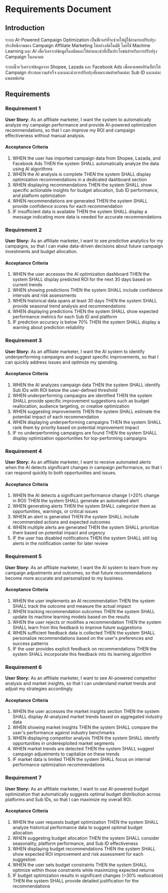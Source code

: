 # Requirements Document

## Introduction

ระบบ AI-Powered Campaign Optimization เป็นฟีเจอร์ที่จะช่วยให้ผู้ใช้สามารถปรับปรุงประสิทธิภาพของ Campaign Affiliate Marketing ได้อย่างอัตโนมัติ โดยใช้ Machine Learning และ AI เพื่อวิเคราะห์ข้อมูลในอดีตและให้คำแนะนำที่เป็นประโยชน์สำหรับการปรับปรุง Campaign ในอนาคต

ระบบนี้จะวิเคราะห์ข้อมูลจาก Shopee, Lazada และ Facebook Ads เพื่อหาแพทเทิร์นที่ทำให้ Campaign ประสบความสำเร็จ และแนะนำการปรับปรุงที่เหมาะสมสำหรับแต่ละ Sub ID และแต่ละแพลตฟอร์ม

## Requirements

### Requirement 1

**User Story:** As an affiliate marketer, I want the system to automatically analyze my campaign performance and provide AI-powered optimization recommendations, so that I can improve my ROI and campaign effectiveness without manual analysis.

#### Acceptance Criteria

1. WHEN the user has imported campaign data from Shopee, Lazada, and Facebook Ads THEN the system SHALL automatically analyze the data using AI algorithms
2. WHEN the AI analysis is complete THEN the system SHALL display optimization recommendations in a dedicated dashboard section
3. WHEN displaying recommendations THEN the system SHALL show specific actionable insights for budget allocation, Sub ID performance, and platform optimization
4. WHEN recommendations are generated THEN the system SHALL provide confidence scores for each recommendation
5. IF insufficient data is available THEN the system SHALL display a message indicating more data is needed for accurate recommendations

### Requirement 2

**User Story:** As an affiliate marketer, I want to see predictive analytics for my campaigns, so that I can make data-driven decisions about future campaign investments and budget allocation.

#### Acceptance Criteria

1. WHEN the user accesses the AI optimization dashboard THEN the system SHALL display predicted ROI for the next 30 days based on current trends
2. WHEN showing predictions THEN the system SHALL include confidence intervals and risk assessments
3. WHEN historical data spans at least 30 days THEN the system SHALL provide seasonal trend analysis and recommendations
4. WHEN displaying predictions THEN the system SHALL show expected performance metrics for each Sub ID and platform
5. IF prediction accuracy is below 70% THEN the system SHALL display a warning about prediction reliability

### Requirement 3

**User Story:** As an affiliate marketer, I want the AI system to identify underperforming campaigns and suggest specific improvements, so that I can quickly address issues and optimize my spending.

#### Acceptance Criteria

1. WHEN the AI analyzes campaign data THEN the system SHALL identify Sub IDs with ROI below the user-defined threshold
2. WHEN underperforming campaigns are identified THEN the system SHALL provide specific improvement suggestions such as budget reallocation, audience targeting, or creative optimization
3. WHEN suggesting improvements THEN the system SHALL estimate the potential impact of each recommendation
4. WHEN displaying underperforming campaigns THEN the system SHALL rank them by priority based on potential improvement impact
5. IF no underperforming campaigns are found THEN the system SHALL display optimization opportunities for top-performing campaigns

### Requirement 4

**User Story:** As an affiliate marketer, I want to receive automated alerts when the AI detects significant changes in campaign performance, so that I can respond quickly to both opportunities and issues.

#### Acceptance Criteria

1. WHEN the AI detects a significant performance change (>20% change in ROI) THEN the system SHALL generate an automated alert
2. WHEN generating alerts THEN the system SHALL categorize them as opportunities, warnings, or critical issues
3. WHEN an alert is generated THEN the system SHALL include recommended actions and expected outcomes
4. WHEN multiple alerts are generated THEN the system SHALL prioritize them based on potential impact and urgency
5. IF the user has disabled notifications THEN the system SHALL still log alerts in the notification center for later review

### Requirement 5

**User Story:** As an affiliate marketer, I want the AI system to learn from my campaign adjustments and outcomes, so that future recommendations become more accurate and personalized to my business.

#### Acceptance Criteria

1. WHEN the user implements an AI recommendation THEN the system SHALL track the outcome and measure the actual impact
2. WHEN tracking recommendation outcomes THEN the system SHALL update its machine learning models based on the results
3. WHEN the user rejects or modifies a recommendation THEN the system SHALL learn from this feedback to improve future suggestions
4. WHEN sufficient feedback data is collected THEN the system SHALL personalize recommendations based on the user's preferences and success patterns
5. IF the user provides explicit feedback on recommendations THEN the system SHALL incorporate this feedback into its learning algorithm

### Requirement 6

**User Story:** As an affiliate marketer, I want to see AI-powered competitor analysis and market insights, so that I can understand market trends and adjust my strategies accordingly.

#### Acceptance Criteria

1. WHEN the user accesses the market insights section THEN the system SHALL display AI-analyzed market trends based on aggregated industry data
2. WHEN showing market insights THEN the system SHALL compare the user's performance against industry benchmarks
3. WHEN displaying competitor analysis THEN the system SHALL identify opportunities in underexploited market segments
4. WHEN market trends are detected THEN the system SHALL suggest campaign adjustments to capitalize on these trends
5. IF market data is limited THEN the system SHALL focus on internal performance optimization recommendations

### Requirement 7

**User Story:** As an affiliate marketer, I want to use AI-powered budget optimization that automatically suggests optimal budget distribution across platforms and Sub IDs, so that I can maximize my overall ROI.

#### Acceptance Criteria

1. WHEN the user requests budget optimization THEN the system SHALL analyze historical performance data to suggest optimal budget allocation
2. WHEN suggesting budget allocation THEN the system SHALL consider seasonality, platform performance, and Sub ID effectiveness
3. WHEN displaying budget recommendations THEN the system SHALL show expected ROI improvement and risk assessment for each suggestion
4. WHEN the user sets budget constraints THEN the system SHALL optimize within those constraints while maximizing expected returns
5. IF budget optimization results in significant changes (>30% reallocation) THEN the system SHALL provide detailed justification for the recommendations